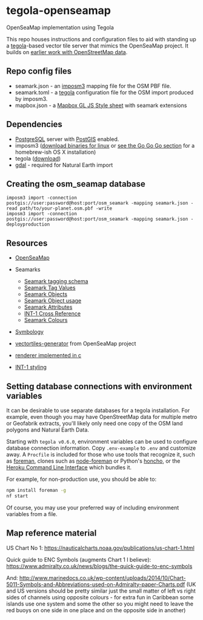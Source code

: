 # tegola-openseamap
OpenSeaMap implementation using Tegola

This repo houses instructions and configuration files to aid with standing up a [tegola](https://github.com/terranodo/tegola)-based vector tile server that mimics the OpenSeaMap project. It builds on [earlier work with OpenStreetMap data](https://github.com/terranodo/tegola-osm).

## Repo config files

- seamark.json - an [imposm3](https://github.com/omniscale/imposm3) mapping file for the OSM PBF file.
- seamark.toml - a [tegola](https://github.com/terranodo/tegola) configuration file for the OSM import produced by imposm3.
- mapbox.json - a [Mapbox GL JS Style sheet](https://www.mapbox.com/mapbox-gl-js/style-spec) with seamark extensions

## Dependencies

- [PostgreSQL](https://www.postgresql.org/) server with [PostGIS](http://www.postgis.net) enabled.
- imposm3 ([download binaries for linux](https://imposm.org/static/rel/) or [see the Go Go Go section](http://erictheise.com/blog/2017/11/13/hello-tegola#go-go-go) for a homebrew-ish OS X installation)
- tegola ([download](https://github.com/terranodo/tegola/releases))
- [gdal](http://www.gdal.org/) - required for Natural Earth import

## Creating the osm_seamap database

```
imposm3 import -connection postgis://user:password@host:port/osm_seamark -mapping seamark.json -read path/to/your-planet.osm.pbf -write
imposm3 import -connection postgis://user:password@host:port/osm_seamark -mapping seamark.json -deployproduction
```

## Resources

* [OpenSeaMap](http://openseamap.org/index.php?id=openseamap&L=1)
* Seamarks
  * [Seamark tagging schema](https://wiki.openstreetmap.org/wiki/Seamark_tagging_schema)
  * [Seamark Tag Values](https://wiki.openstreetmap.org/wiki/Seamarks/Seamark_Tag_Values)
  * [Seamark Objects](https://wiki.openstreetmap.org/wiki/Seamarks/Seamark_Objects)
  * [Seamark Object usage](https://wiki.openstreetmap.org/wiki/Seamarks/Seamark_Object_Usage)
  * [Seamark Attributes](https://wiki.openstreetmap.org/wiki/Seamarks/Seamark_Attributes)
  * [INT-1 Cross Reference](https://wiki.openstreetmap.org/wiki/Seamarks/INT-1_Cross_Reference)
  * [Seamark Colours](https://wiki.openstreetmap.org/wiki/Seamarks/Colours)
  
* [Symbology](https://github.com/OpenSeaMap/renderer/tree/master/searender/symbols)
* [vectortiles-generator](https://github.com/OpenSeaMap/vectortiles-generator/blob/master/src/import-osm/mapping.yml) from OpenSeaMap project
* [renderer implemented in c](https://github.com/OpenSeaMap/renderer/tree/master/searender)
* [INT-1 styling](https://github.com/OpenSeaMap/josm/blob/master/INT1_MapCSS.mapcss)


## Setting database connections with environment variables

It can be desirable to use separate databases for a tegola installation. For example, even though you may have OpenStreetMap data for multiple metro or Geofabrik extracts, you'll likely only need one copy of the OSM land polygons and Natural Earth Data.

Starting with `tegola v0.6.0`, environment variables can be used to configure database connection information. Copy `.env-example` to `.env` and customize away. A `Procfile` is included for those who use tools that recognize it, such as [foreman](https://github.com/ddollar/foreman), clones such as [node-foreman](https://github.com/strongloop/node-foreman) or Python's [honcho](https://github.com/nickstenning/honcho), or the [Heroku Command Line Interface](https://devcenter.heroku.com/articles/heroku-cli) which bundles it.

For example, for non-production use, you should be able to:

```bash
npm install foreman -g
nf start
```

Of course, you may use your preferred way of including environment variables from a file.

## Map reference material

US Chart No 1: https://nauticalcharts.noaa.gov/publications/us-chart-1.html

Quick guide to ENC Symbols (augments Chart 1 I believe): https://www.admiralty.co.uk/news/blogs/the-quick-guide-to-enc-symbols

And: http://www.marinedocs.co.uk/wp-content/uploads/2014/10/Chart-5011-Symbols-and-Abbreviations-used-on-Admiralty-paper-Charts.pdf
(UK and US versions should be pretty similar just the small matter of left vs right sides of channels using opposite colours - for extra fun in Caribbean some islands use one system and some the other so you might need to leave the red buoys on one side in one place and on the opposite side in another)

